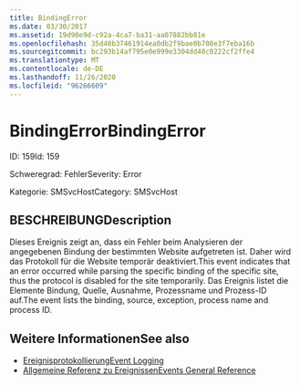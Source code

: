 ```yaml
---
title: BindingError
ms.date: 03/30/2017
ms.assetid: 19d90e9d-c92a-4ca7-ba31-aa07882bb81e
ms.openlocfilehash: 35d48b37461914ea0db2f9bae0b700e3f7eba16b
ms.sourcegitcommit: bc293b14af795e0e999e3304dd40c0222cf2ffe4
ms.translationtype: MT
ms.contentlocale: de-DE
ms.lasthandoff: 11/26/2020
ms.locfileid: "96266609"
---
```

# <a name="bindingerror"></a><span data-ttu-id="12a93-102">BindingError</span><span class="sxs-lookup"><span data-stu-id="12a93-102">BindingError</span></span>

<span data-ttu-id="12a93-103">ID: 159</span><span class="sxs-lookup"><span data-stu-id="12a93-103">Id: 159</span></span>  
  
 <span data-ttu-id="12a93-104">Schweregrad: Fehler</span><span class="sxs-lookup"><span data-stu-id="12a93-104">Severity: Error</span></span>  
  
 <span data-ttu-id="12a93-105">Kategorie: SMSvcHost</span><span class="sxs-lookup"><span data-stu-id="12a93-105">Category: SMSvcHost</span></span>  
  
## <a name="description"></a><span data-ttu-id="12a93-106">BESCHREIBUNG</span><span class="sxs-lookup"><span data-stu-id="12a93-106">Description</span></span>  

 <span data-ttu-id="12a93-107">Dieses Ereignis zeigt an, dass ein Fehler beim Analysieren der angegebenen Bindung der bestimmten Website aufgetreten ist. Daher wird das Protokoll für die Website temporär deaktiviert.</span><span class="sxs-lookup"><span data-stu-id="12a93-107">This event indicates that an error occurred while parsing the specific binding of the specific site, thus the protocol is disabled for the site temporarily.</span></span> <span data-ttu-id="12a93-108">Das Ereignis listet die Elemente Bindung, Quelle, Ausnahme, Prozessname und Prozess-ID auf.</span><span class="sxs-lookup"><span data-stu-id="12a93-108">The event lists the binding, source, exception, process name and process ID.</span></span>  
  
## <a name="see-also"></a><span data-ttu-id="12a93-109">Weitere Informationen</span><span class="sxs-lookup"><span data-stu-id="12a93-109">See also</span></span>

- [<span data-ttu-id="12a93-110">Ereignisprotokollierung</span><span class="sxs-lookup"><span data-stu-id="12a93-110">Event Logging</span></span>](index.md)
- [<span data-ttu-id="12a93-111">Allgemeine Referenz zu Ereignissen</span><span class="sxs-lookup"><span data-stu-id="12a93-111">Events General Reference</span></span>](events-general-reference.md)

